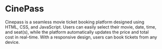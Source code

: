 # CinePass
Cinepass is a seamless movie ticket booking platform designed using HTML, CSS, and JavaScript. Users can easily select their movie, date, time, and seat(s), while the platform automatically updates the price and total cost in real-time. With a responsive design, users can book tickets from any device.
